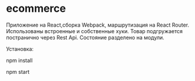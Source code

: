 # ecommerce
Приложение на React,сборка Webpack, маршрутизация на React Router. Использованы встроенные и собственные хуки. Товар подгружается постранично через Rest Api. Состояние разделено на модули.

Установка:

npm install

npm start
 
